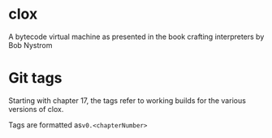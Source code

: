 # clox

A bytecode virtual machine as presented in the book crafting interpreters by
Bob Nystrom

# Git tags

Starting with chapter 17, the tags refer to working builds for the various
versions of clox. 

Tags are formatted as`v0.<chapterNumber>`
